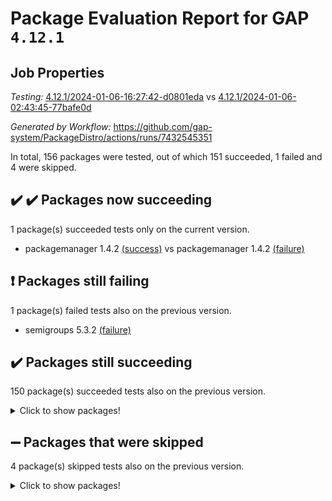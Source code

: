 # Package Evaluation Report for GAP `4.12.1`

## Job Properties

*Testing:* [4.12.1/2024-01-06-16:27:42-d0801eda](https://github.com/gap-system/PackageDistro/blob/data/reports/4.12.1/2024-01-06-16:27:42-d0801eda) vs [4.12.1/2024-01-06-02:43:45-77bafe0d](https://github.com/gap-system/PackageDistro/blob/data/reports/4.12.1/2024-01-06-02:43:45-77bafe0d)

*Generated by Workflow:* https://github.com/gap-system/PackageDistro/actions/runs/7432545351

In total, 156 packages were tested, out of which 151 succeeded, 1 failed and 4 were skipped.

## :heavy_check_mark: :heavy_check_mark: Packages now succeeding

1 package(s) succeeded tests only on the current version.
- packagemanager 1.4.2 [(success)](https://github.com/gap-system/PackageDistro/actions/runs/7432545351/job/20224689217) vs packagemanager 1.4.2 [(failure)](https://github.com/gap-system/PackageDistro/actions/runs/7428779111/job/20216801591)

## :exclamation: Packages still failing

1 package(s) failed tests also on the previous version.
- semigroups 5.3.2 [(failure)](https://github.com/gap-system/PackageDistro/actions/runs/7432545351/job/20224690557)

## :heavy_check_mark: Packages still succeeding

150 package(s) succeeded tests also on the previous version.
<details><summary>Click to show packages!</summary>

- 4ti2interface 2023.02-04 [(success)](https://github.com/gap-system/PackageDistro/actions/runs/7432545351/job/20224679772)
- ace 5.6.2 [(success)](https://github.com/gap-system/PackageDistro/actions/runs/7432545351/job/20224679846)
- aclib 1.3.2 [(success)](https://github.com/gap-system/PackageDistro/actions/runs/7432545351/job/20224679924)
- agt 0.3.1 [(success)](https://github.com/gap-system/PackageDistro/actions/runs/7432545351/job/20224680001)
- alnuth 3.2.1 [(success)](https://github.com/gap-system/PackageDistro/actions/runs/7432545351/job/20224680077)
- anupq 3.3.0 [(success)](https://github.com/gap-system/PackageDistro/actions/runs/7432545351/job/20224680129)
- atlasrep 2.1.8 [(success)](https://github.com/gap-system/PackageDistro/actions/runs/7432545351/job/20224680179)
- autodoc 2023.06.19 [(success)](https://github.com/gap-system/PackageDistro/actions/runs/7432545351/job/20224680247)
- automata 1.15 [(success)](https://github.com/gap-system/PackageDistro/actions/runs/7432545351/job/20224681075)
- automgrp 1.3.2 [(success)](https://github.com/gap-system/PackageDistro/actions/runs/7432545351/job/20224681220)
- autpgrp 1.11 [(success)](https://github.com/gap-system/PackageDistro/actions/runs/7432545351/job/20224681336)
- cap 2024.01-01 [(success)](https://github.com/gap-system/PackageDistro/actions/runs/7432545351/job/20224681734)
- caratinterface 2.3.6 [(success)](https://github.com/gap-system/PackageDistro/actions/runs/7432545351/job/20224682066)
- cddinterface 2022.11.01 [(success)](https://github.com/gap-system/PackageDistro/actions/runs/7432545351/job/20224682127)
- circle 1.6.6 [(success)](https://github.com/gap-system/PackageDistro/actions/runs/7432545351/job/20224682183)
- classicpres 1.22 [(success)](https://github.com/gap-system/PackageDistro/actions/runs/7432545351/job/20224682242)
- cohomolo 1.6.11 [(success)](https://github.com/gap-system/PackageDistro/actions/runs/7432545351/job/20224682294)
- congruence 1.2.5 [(success)](https://github.com/gap-system/PackageDistro/actions/runs/7432545351/job/20224682349)
- corelg 1.56 [(success)](https://github.com/gap-system/PackageDistro/actions/runs/7432545351/job/20224682412)
- crime 1.6 [(success)](https://github.com/gap-system/PackageDistro/actions/runs/7432545351/job/20224682492)
- crisp 1.4.6 [(success)](https://github.com/gap-system/PackageDistro/actions/runs/7432545351/job/20224682554)
- crypting 0.10.4 [(success)](https://github.com/gap-system/PackageDistro/actions/runs/7432545351/job/20224682622)
- cryst 4.1.27 [(success)](https://github.com/gap-system/PackageDistro/actions/runs/7432545351/job/20224682698)
- crystcat 1.1.10 [(success)](https://github.com/gap-system/PackageDistro/actions/runs/7432545351/job/20224682769)
- ctbllib 1.3.7 [(success)](https://github.com/gap-system/PackageDistro/actions/runs/7432545351/job/20224682829)
- cubefree 1.19 [(success)](https://github.com/gap-system/PackageDistro/actions/runs/7432545351/job/20224682889)
- curlinterface 2.3.2 [(success)](https://github.com/gap-system/PackageDistro/actions/runs/7432545351/job/20224682942)
- cvec 2.8.1 [(success)](https://github.com/gap-system/PackageDistro/actions/runs/7432545351/job/20224683003)
- datastructures 0.3.0 [(success)](https://github.com/gap-system/PackageDistro/actions/runs/7432545351/job/20224683058)
- deepthought 1.0.6 [(success)](https://github.com/gap-system/PackageDistro/actions/runs/7432545351/job/20224683123)
- design 1.8 [(success)](https://github.com/gap-system/PackageDistro/actions/runs/7432545351/job/20224683188)
- difsets 2.3.1 [(success)](https://github.com/gap-system/PackageDistro/actions/runs/7432545351/job/20224683250)
- digraphs 1.6.3 [(success)](https://github.com/gap-system/PackageDistro/actions/runs/7432545351/job/20224683328)
- edim 1.3.7 [(success)](https://github.com/gap-system/PackageDistro/actions/runs/7432545351/job/20224683389)
- example 4.3.4 [(success)](https://github.com/gap-system/PackageDistro/actions/runs/7432545351/job/20224683462)
- examplesforhomalg 2023.10-01 [(success)](https://github.com/gap-system/PackageDistro/actions/runs/7432545351/job/20224683523)
- factint 1.6.3 [(success)](https://github.com/gap-system/PackageDistro/actions/runs/7432545351/job/20224683582)
- ferret 1.0.9 [(success)](https://github.com/gap-system/PackageDistro/actions/runs/7432545351/job/20224683629)
- fga 1.5.0 [(success)](https://github.com/gap-system/PackageDistro/actions/runs/7432545351/job/20224683687)
- fining 1.5.6 [(success)](https://github.com/gap-system/PackageDistro/actions/runs/7432545351/job/20224683739)
- float 1.0.3 [(success)](https://github.com/gap-system/PackageDistro/actions/runs/7432545351/job/20224683806)
- format 1.4.3 [(success)](https://github.com/gap-system/PackageDistro/actions/runs/7432545351/job/20224683885)
- forms 1.2.9 [(success)](https://github.com/gap-system/PackageDistro/actions/runs/7432545351/job/20224683957)
- fplsa 1.2.6 [(success)](https://github.com/gap-system/PackageDistro/actions/runs/7432545351/job/20224684029)
- fr 2.4.12 [(success)](https://github.com/gap-system/PackageDistro/actions/runs/7432545351/job/20224684113)
- francy 2.0.3 [(success)](https://github.com/gap-system/PackageDistro/actions/runs/7432545351/job/20224684191)
- fwtree 1.3 [(success)](https://github.com/gap-system/PackageDistro/actions/runs/7432545351/job/20224684287)
- gapdoc 1.6.6 [(success)](https://github.com/gap-system/PackageDistro/actions/runs/7432545351/job/20224684374)
- gauss 2023.02-04 [(success)](https://github.com/gap-system/PackageDistro/actions/runs/7432545351/job/20224684468)
- gaussforhomalg 2023.11-01 [(success)](https://github.com/gap-system/PackageDistro/actions/runs/7432545351/job/20224684573)
- gbnp 1.0.5 [(success)](https://github.com/gap-system/PackageDistro/actions/runs/7432545351/job/20224684660)
- generalizedmorphismsforcap 2023.08-02 [(success)](https://github.com/gap-system/PackageDistro/actions/runs/7432545351/job/20224684737)
- genss 1.6.8 [(success)](https://github.com/gap-system/PackageDistro/actions/runs/7432545351/job/20224684820)
- gradedmodules 2023.09-01 [(success)](https://github.com/gap-system/PackageDistro/actions/runs/7432545351/job/20224684890)
- gradedringforhomalg 2023.08-01 [(success)](https://github.com/gap-system/PackageDistro/actions/runs/7432545351/job/20224684943)
- grape 4.9.0 [(success)](https://github.com/gap-system/PackageDistro/actions/runs/7432545351/job/20224685051)
- groupoids 1.73 [(success)](https://github.com/gap-system/PackageDistro/actions/runs/7432545351/job/20224685153)
- grpconst 2.6.4 [(success)](https://github.com/gap-system/PackageDistro/actions/runs/7432545351/job/20224685253)
- guarana 0.96.3 [(success)](https://github.com/gap-system/PackageDistro/actions/runs/7432545351/job/20224685354)
- guava 3.18 [(success)](https://github.com/gap-system/PackageDistro/actions/runs/7432545351/job/20224685525)
- hap 1.61 [(success)](https://github.com/gap-system/PackageDistro/actions/runs/7432545351/job/20224685678)
- hapcryst 0.1.15 [(success)](https://github.com/gap-system/PackageDistro/actions/runs/7432545351/job/20224685798)
- hecke 1.5.3 [(success)](https://github.com/gap-system/PackageDistro/actions/runs/7432545351/job/20224685912)
- help 3.5 [(success)](https://github.com/gap-system/PackageDistro/actions/runs/7432545351/job/20224686071)
- homalg 2023.10-01 [(success)](https://github.com/gap-system/PackageDistro/actions/runs/7432545351/job/20224686187)
- homalgtocas 2023.11-01 [(success)](https://github.com/gap-system/PackageDistro/actions/runs/7432545351/job/20224686296)
- idrel 2.45 [(success)](https://github.com/gap-system/PackageDistro/actions/runs/7432545351/job/20224686394)
- images 1.3.1 [(success)](https://github.com/gap-system/PackageDistro/actions/runs/7432545351/job/20224686507)
- intpic 0.3.0 [(success)](https://github.com/gap-system/PackageDistro/actions/runs/7432545351/job/20224686660)
- io 4.8.2 [(success)](https://github.com/gap-system/PackageDistro/actions/runs/7432545351/job/20224686809)
- io_forhomalg 2023.02-04 [(success)](https://github.com/gap-system/PackageDistro/actions/runs/7432545351/job/20224686918)
- irredsol 1.4.4 [(success)](https://github.com/gap-system/PackageDistro/actions/runs/7432545351/job/20224687046)
- json 2.1.1 [(success)](https://github.com/gap-system/PackageDistro/actions/runs/7432545351/job/20224687161)
- jupyterkernel 1.5.0 [(success)](https://github.com/gap-system/PackageDistro/actions/runs/7432545351/job/20224687277)
- jupyterviz 1.5.6 [(success)](https://github.com/gap-system/PackageDistro/actions/runs/7432545351/job/20224687387)
- kan 1.36 [(success)](https://github.com/gap-system/PackageDistro/actions/runs/7432545351/job/20224687480)
- kbmag 1.5.11 [(success)](https://github.com/gap-system/PackageDistro/actions/runs/7432545351/job/20224687576)
- laguna 3.9.6 [(success)](https://github.com/gap-system/PackageDistro/actions/runs/7432545351/job/20224687664)
- liealgdb 2.2.1 [(success)](https://github.com/gap-system/PackageDistro/actions/runs/7432545351/job/20224687736)
- liepring 2.8 [(success)](https://github.com/gap-system/PackageDistro/actions/runs/7432545351/job/20224687811)
- liering 2.4.2 [(success)](https://github.com/gap-system/PackageDistro/actions/runs/7432545351/job/20224687885)
- linearalgebraforcap 2023.12-05 [(success)](https://github.com/gap-system/PackageDistro/actions/runs/7432545351/job/20224687951)
- localizeringforhomalg 2023.10-01 [(success)](https://github.com/gap-system/PackageDistro/actions/runs/7432545351/job/20224688021)
- loops 3.4.3 [(success)](https://github.com/gap-system/PackageDistro/actions/runs/7432545351/job/20224688093)
- lpres 1.0.3 [(success)](https://github.com/gap-system/PackageDistro/actions/runs/7432545351/job/20224688161)
- majoranaalgebras 1.5.1 [(success)](https://github.com/gap-system/PackageDistro/actions/runs/7432545351/job/20224688226)
- mapclass 1.4.6 [(success)](https://github.com/gap-system/PackageDistro/actions/runs/7432545351/job/20224688299)
- matgrp 0.70 [(success)](https://github.com/gap-system/PackageDistro/actions/runs/7432545351/job/20224688365)
- matricesforhomalg 2023.11-02 [(success)](https://github.com/gap-system/PackageDistro/actions/runs/7432545351/job/20224688418)
- modisom 2.5.4 [(success)](https://github.com/gap-system/PackageDistro/actions/runs/7432545351/job/20224688493)
- modulepresentationsforcap 2023.10-01 [(success)](https://github.com/gap-system/PackageDistro/actions/runs/7432545351/job/20224688567)
- modules 2023.10-01 [(success)](https://github.com/gap-system/PackageDistro/actions/runs/7432545351/job/20224688643)
- monoidalcategories 2023.12-01 [(success)](https://github.com/gap-system/PackageDistro/actions/runs/7432545351/job/20224688724)
- nconvex 2022.09-01 [(success)](https://github.com/gap-system/PackageDistro/actions/runs/7432545351/job/20224688773)
- nilmat 1.4.2 [(success)](https://github.com/gap-system/PackageDistro/actions/runs/7432545351/job/20224688828)
- nock 1.5 [(success)](https://github.com/gap-system/PackageDistro/actions/runs/7432545351/job/20224688875)
- normalizinterface 1.3.6 [(success)](https://github.com/gap-system/PackageDistro/actions/runs/7432545351/job/20224688939)
- nq 2.5.10 [(success)](https://github.com/gap-system/PackageDistro/actions/runs/7432545351/job/20224688991)
- numericalsgps 1.3.1 [(success)](https://github.com/gap-system/PackageDistro/actions/runs/7432545351/job/20224689035)
- openmath 11.5.3 [(success)](https://github.com/gap-system/PackageDistro/actions/runs/7432545351/job/20224689091)
- orb 4.9.0 [(success)](https://github.com/gap-system/PackageDistro/actions/runs/7432545351/job/20224689145)
- patternclass 2.4.3 [(success)](https://github.com/gap-system/PackageDistro/actions/runs/7432545351/job/20224689278)
- permut 2.0.4 [(success)](https://github.com/gap-system/PackageDistro/actions/runs/7432545351/job/20224689350)
- polenta 1.3.10 [(success)](https://github.com/gap-system/PackageDistro/actions/runs/7432545351/job/20224689416)
- polymaking 0.8.7 [(success)](https://github.com/gap-system/PackageDistro/actions/runs/7432545351/job/20224689481)
- primgrp 3.4.4 [(success)](https://github.com/gap-system/PackageDistro/actions/runs/7432545351/job/20224689551)
- profiling 2.5.4 [(success)](https://github.com/gap-system/PackageDistro/actions/runs/7432545351/job/20224689624)
- qpa 1.35 [(success)](https://github.com/gap-system/PackageDistro/actions/runs/7432545351/job/20224689690)
- quagroup 1.8.3 [(success)](https://github.com/gap-system/PackageDistro/actions/runs/7432545351/job/20224689766)
- radiroot 2.9 [(success)](https://github.com/gap-system/PackageDistro/actions/runs/7432545351/job/20224689843)
- rcwa 4.7.1 [(success)](https://github.com/gap-system/PackageDistro/actions/runs/7432545351/job/20224689917)
- rds 1.8 [(success)](https://github.com/gap-system/PackageDistro/actions/runs/7432545351/job/20224690001)
- recog 1.4.2 [(success)](https://github.com/gap-system/PackageDistro/actions/runs/7432545351/job/20224690070)
- repndecomp 1.3.0 [(success)](https://github.com/gap-system/PackageDistro/actions/runs/7432545351/job/20224690156)
- repsn 3.1.1 [(success)](https://github.com/gap-system/PackageDistro/actions/runs/7432545351/job/20224690226)
- resclasses 4.7.3 [(success)](https://github.com/gap-system/PackageDistro/actions/runs/7432545351/job/20224690293)
- ringsforhomalg 2023.11-02 [(success)](https://github.com/gap-system/PackageDistro/actions/runs/7432545351/job/20224690358)
- sco 2023.08-01 [(success)](https://github.com/gap-system/PackageDistro/actions/runs/7432545351/job/20224690415)
- scscp 2.4.1 [(success)](https://github.com/gap-system/PackageDistro/actions/runs/7432545351/job/20224690496)
- sglppow 2.3 [(success)](https://github.com/gap-system/PackageDistro/actions/runs/7432545351/job/20224690617)
- sgpviz 0.999.5 [(success)](https://github.com/gap-system/PackageDistro/actions/runs/7432545351/job/20224690678)
- simpcomp 2.1.14 [(success)](https://github.com/gap-system/PackageDistro/actions/runs/7432545351/job/20224690753)
- singular 2023.02.09 [(success)](https://github.com/gap-system/PackageDistro/actions/runs/7432545351/job/20224690810)
- sl2reps 1.1 [(success)](https://github.com/gap-system/PackageDistro/actions/runs/7432545351/job/20224690854)
- sla 1.5.3 [(success)](https://github.com/gap-system/PackageDistro/actions/runs/7432545351/job/20224690904)
- smallgrp 1.5.3 [(success)](https://github.com/gap-system/PackageDistro/actions/runs/7432545351/job/20224690955)
- smallsemi 0.6.13 [(success)](https://github.com/gap-system/PackageDistro/actions/runs/7432545351/job/20224690999)
- sonata 2.9.6 [(success)](https://github.com/gap-system/PackageDistro/actions/runs/7432545351/job/20224691056)
- sophus 1.27 [(success)](https://github.com/gap-system/PackageDistro/actions/runs/7432545351/job/20224691119)
- sotgrps 1.2 [(success)](https://github.com/gap-system/PackageDistro/actions/runs/7432545351/job/20224691178)
- spinsym 1.5.2 [(success)](https://github.com/gap-system/PackageDistro/actions/runs/7432545351/job/20224691226)
- standardff 1.0 [(success)](https://github.com/gap-system/PackageDistro/actions/runs/7432545351/job/20224691280)
- symbcompcc 1.3.2 [(success)](https://github.com/gap-system/PackageDistro/actions/runs/7432545351/job/20224691344)
- thelma 1.3 [(success)](https://github.com/gap-system/PackageDistro/actions/runs/7432545351/job/20224691390)
- tomlib 1.2.9 [(success)](https://github.com/gap-system/PackageDistro/actions/runs/7432545351/job/20224691456)
- toolsforhomalg 2023.11-01 [(success)](https://github.com/gap-system/PackageDistro/actions/runs/7432545351/job/20224691513)
- toric 1.9.5 [(success)](https://github.com/gap-system/PackageDistro/actions/runs/7432545351/job/20224691628)
- toricvarieties 2022.07.13 [(success)](https://github.com/gap-system/PackageDistro/actions/runs/7432545351/job/20224691772)
- transgrp 3.6.5 [(success)](https://github.com/gap-system/PackageDistro/actions/runs/7432545351/job/20224691851)
- ugaly 4.1.3 [(success)](https://github.com/gap-system/PackageDistro/actions/runs/7432545351/job/20224691940)
- unipot 1.5 [(success)](https://github.com/gap-system/PackageDistro/actions/runs/7432545351/job/20224692018)
- unitlib 4.2.0 [(success)](https://github.com/gap-system/PackageDistro/actions/runs/7432545351/job/20224692087)
- utils 0.84 [(success)](https://github.com/gap-system/PackageDistro/actions/runs/7432545351/job/20224692167)
- uuid 0.7 [(success)](https://github.com/gap-system/PackageDistro/actions/runs/7432545351/job/20224692254)
- walrus 0.9991 [(success)](https://github.com/gap-system/PackageDistro/actions/runs/7432545351/job/20224692334)
- wedderga 4.10.4 [(success)](https://github.com/gap-system/PackageDistro/actions/runs/7432545351/job/20224692417)
- xmod 2.91 [(success)](https://github.com/gap-system/PackageDistro/actions/runs/7432545351/job/20224692528)
- xmodalg 1.23 [(success)](https://github.com/gap-system/PackageDistro/actions/runs/7432545351/job/20224692624)
- yangbaxter 0.10.3 [(success)](https://github.com/gap-system/PackageDistro/actions/runs/7432545351/job/20224692712)
- zeromqinterface 0.14 [(success)](https://github.com/gap-system/PackageDistro/actions/runs/7432545351/job/20224692810)
</details>

## :heavy_minus_sign: Packages that were skipped

4 package(s) skipped tests also on the previous version.
<details><summary>Click to show packages!</summary>

- browse 1.8.21 [(skipped)](https://github.com/gap-system/PackageDistro/actions/runs/7432545351/job/20224468690)
- itc 1.5.1 [(skipped)](https://github.com/gap-system/PackageDistro/actions/runs/7432545351/job/20224468690)
- polycyclic 2.16 [(skipped)](https://github.com/gap-system/PackageDistro/actions/runs/7432545351/job/20224468690)
- xgap 4.31 [(skipped)](https://github.com/gap-system/PackageDistro/actions/runs/7432545351/job/20224468690)
</details>

